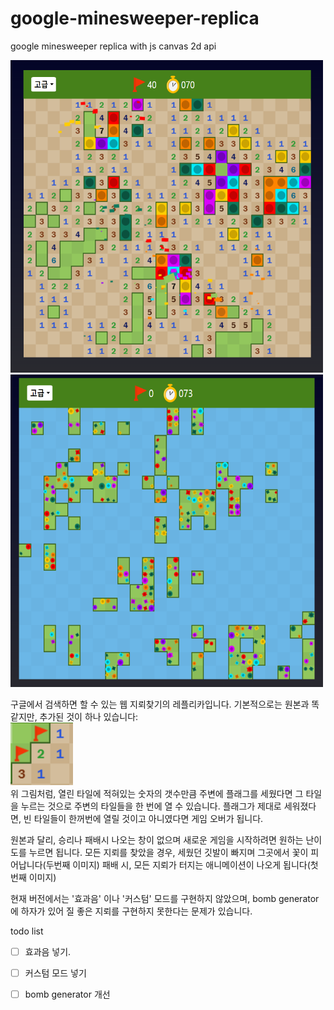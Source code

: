 # google-minesweeper-replica
google minesweeper replica with js canvas 2d api

<img src='https://github.com/teumal/google-minesweeper-replica/blob/main/gameover1.PNG?raw=true' height='500' width='500'>
<img src='https://github.com/teumal/google-minesweeper-replica/blob/main/gameover2.PNG?raw=true' height='500' width='500'>

구글에서 검색하면 할 수 있는 웹 지뢰찾기의 레플리카입니다. 기본적으로는 원본과 똑같지만, 추가된 것이 하나 있습니다:<br>
<img src='https://github.com/teumal/google-minesweeper-replica/blob/main/case1.PNG?raw=true' height='100' width='100'><br>
위 그림처럼, 열린 타일에 적혀있는 숫자의 갯수만큼 주변에 플래그를 세웠다면 그 타일을 누르는 것으로 주변의 타일들을 한 번에 열 수 있습니다.
플래그가 제대로 세워졌다면, 빈 타일들이 한꺼번에 열릴 것이고 아니였다면 게임 오버가 됩니다.

원본과 달리, 승리나 패배시 나오는 창이 없으며 새로운 게임을 시작하려면 원하는 난이도를 누르면 됩니다. 모든 지뢰를 찾았을 경우, 세웠던 깃발이 빠지며 그곳에서 꽃이 피어납니다(두번째 이미지) 패배 시, 모든 지뢰가 터지는 애니메이션이 나오게 됩니다(첫번째 이미지)


현재 버전에서는 '효과음' 이나 '커스텀' 모드를 구현하지 않았으며, bomb generator에 하자가 있어 질 좋은 지뢰를 구현하지 못한다는 문제가 있습니다.

todo list
- [ ] 효과음 넣기.
- [ ] 커스텀 모드 넣기
- [ ] bomb generator 개선

